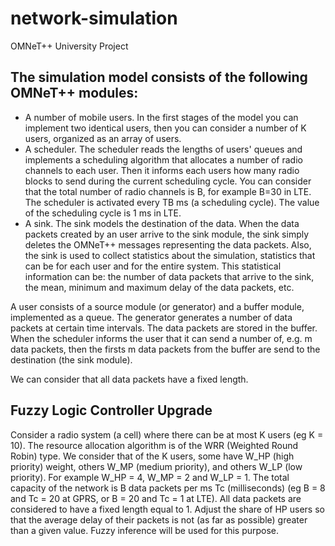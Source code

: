 # network-simulation
OMNeT++ University Project


## The simulation model consists of the following OMNeT++ modules:
- A number of mobile users. In the first stages of the model you can implement two identical users, then you can consider a number of K users, organized as an array of users.
- A scheduler. The scheduler reads the lengths of users' queues and implements a scheduling algorithm that allocates a number of radio channels to each user. Then it informs each users how many radio blocks to send during the current scheduling cycle.
You can consider that the total number of radio channels is B, for example B=30 in LTE. The scheduler is activated every TB ms (a scheduling cycle). The value of the scheduling cycle is 1 ms in LTE.
- A sink. The sink models the destination of the data. When the data packets created by an user arrive to the sink module, the sink simply deletes the OMNeT++ messages representing the data packets. Also, the sink is used to collect statistics about the simulation, statistics that can be for each user and for the entire system. This statistical information can be: the number of data packets that arrive to the sink, the mean, minimum and maximum delay of the data packets, etc.


A user consists of a source module (or generator) and a buffer module, implemented as a queue. The generator generates a number of data packets at certain time intervals. The data packets are stored in the buffer. When the scheduler informs the user that it can send a number of, e.g. m data packets, then the firsts m data packets from the buffer are send to the destination (the sink module).


We can consider that all data packets have a fixed length.

## Fuzzy Logic Controller Upgrade

Consider a radio system (a cell) where there can be at most K users (eg K = 10). The resource allocation algorithm is of the WRR (Weighted Round Robin) type. We consider that of the K users, some have W_HP (high priority) weight, others W_MP (medium priority), and others W_LP (low priority). For example W_HP = 4, W_MP = 2 and W_LP = 1. The total capacity of the network is B data packets per ms Tc (milliseconds) (eg B = 8 and Tc = 20 at GPRS, or B = 20 and Tc = 1 at LTE). All data packets are considered to have a fixed length equal to 1. Adjust the share of HP users so that the average delay of their packets is not (as far as possible) greater than a given value. Fuzzy inference will be used for this purpose.

